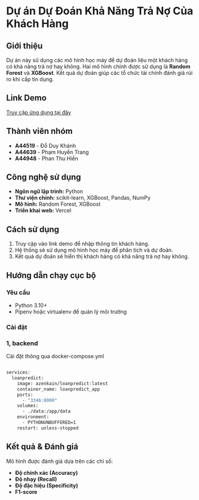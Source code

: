 # Dự án Dự Đoán Khả Năng Trả Nợ Của Khách Hàng

## Giới thiệu
Dự án này sử dụng các mô hình học máy để dự đoán liệu một khách hàng có khả năng trả nợ hay không. Hai mô hình chính được sử dụng là **Random Forest** và **XGBoost**. Kết quả dự đoán giúp các tổ chức tài chính đánh giá rủi ro khi cấp tín dụng.

## Link Demo
[Truy cập ứng dụng tại đây](https://loan-predict-group-4.vercel.app/)

## Thành viên nhóm
- **A44519** - Đỗ Duy Khánh
- **A44639** - Phạm Huyền Trang
- **A44948** - Phan Thu Hiền

## Công nghệ sử dụng
- **Ngôn ngữ lập trình:** Python
- **Thư viện chính:** scikit-learn, XGBoost, Pandas, NumPy
- **Mô hình:** Random Forest, XGBoost
- **Triển khai web:** Vercel

## Cách sử dụng
1. Truy cập vào link demo để nhập thông tin khách hàng.
2. Hệ thống sẽ sử dụng mô hình học máy để phân tích và dự đoán.
3. Kết quả dự đoán sẽ hiển thị khách hàng có khả năng trả nợ hay không.

## Hướng dẫn chạy cục bộ
### Yêu cầu
- Python 3.10+
- Pipenv hoặc virtualenv để quản lý môi trường

### Cài đặt
### 1, backend
Cài đặt thông qua docker-compose.yml
```bash

services:
  loanpredict:
    image: azenkain/loanpredict:latest
    container_name: loanpredict_app
    ports:
      - "3346:8000"
    volumes:
      - ./data:/app/data
    environment:
      - PYTHONUNBUFFERED=1
    restart: unless-stopped

```
## Kết quả & Đánh giá
Mô hình được đánh giá dựa trên các chỉ số:
- **Độ chính xác (Accuracy)**
- **Độ nhạy (Recall)**
- **Độ đặc hiệu (Specificity)**
- **F1-score**


